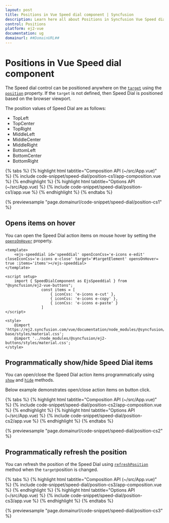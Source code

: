 ```yaml
---
layout: post
title: Positions in Vue Speed dial component | Syncfusion
description: Learn here all about Positions in Syncfusion Vue Speed dial component of Syncfusion Essential JS 2 and more.
control: Positions 
platform: ej2-vue
documentation: ug
domainurl: ##DomainURL##
---
```


# Positions in Vue Speed dial component

The Speed dial control can be positioned anywhere on the [`target`](https://ej2.syncfusion.com/vue/documentation/api/speed-dial/#target) using the [`position`](https://ej2.syncfusion.com/vue/documentation/api/speed-dial/#position) property. If the `target` is not defined, then Speed Dial is positioned based on the browser viewport.

The position values of Speed Dial are as follows:
* TopLeft
* TopCenter
* TopRight
* MiddleLeft
* MiddleCenter
* MiddleRight
* BottomLeft
* BottomCenter
* BottomRight

{% tabs %}
{% highlight html tabtitle="Composition API (~/src/App.vue)" %}
{% include code-snippet/speed-dial/position-cs1/app-composition.vue %}
{% endhighlight %}
{% highlight html tabtitle="Options API (~/src/App.vue) %}
{% include code-snippet/speed-dial/position-cs1/app.vue %}
{% endhighlight %}
{% endtabs %}
        
{% previewsample "page.domainurl/code-snippet/speed-dial/position-cs1" %}

## Opens items on hover

You can open the Speed Dial action items on mouse hover by setting the [`opensOnHover`](https://ej2.syncfusion.com/vue/documentation/api/speed-dial/#opensonhover) property.

```
<template>
    <ejs-speeddial id='speeddial' openIconCss='e-icons e-edit' closeIconCss='e-icons e-close' target='#targetElement' opensOnHover= true :items='items'></ejs-speeddial>
</template>

<script setup>
    import { SpeedDialComponent as EjsSpeeddial } from "@syncfusion/ej2-vue-buttons";
                const items = [
                    { iconCss: 'e-icons e-cut' },
                    { iconCss: 'e-icons e-copy' },
                    { iconCss: 'e-icons e-paste' }
                ]
</script>

<style>
    @import 'https://ej2.syncfusion.com/vue/documentation/node_modules/@syncfusion/ej2-base/styles/material.css';
    @import '../node_modules/@syncfusion/ej2-buttons/styles/material.css';
</style>
```

## Programmatically show/hide Speed Dial items

You can open/close the Speed Dial action items programmatically using [`show`](https://ej2.syncfusion.com/vue/documentation/api/speed-dial/#show) and [`hide`](https://ej2.syncfusion.com/vue/documentation/api/speed-dial/#hide) methods.

Below example demonstrates open/close action items on button click.

{% tabs %}
{% highlight html tabtitle="Composition API (~/src/App.vue)" %}
{% include code-snippet/speed-dial/position-cs2/app-composition.vue %}
{% endhighlight %}
{% highlight html tabtitle="Options API (~/src/App.vue) %}
{% include code-snippet/speed-dial/position-cs2/app.vue %}
{% endhighlight %}
{% endtabs %}
        
{% previewsample "page.domainurl/code-snippet/speed-dial/position-cs2" %}

## Programmatically refresh the position

You can refresh the position of the Speed Dial using [`refreshPosition`](https://ej2.syncfusion.com/vue/documentation/api/speed-dial/#refreshposition) method when the `target`position is changed.

{% tabs %}
{% highlight html tabtitle="Composition API (~/src/App.vue)" %}
{% include code-snippet/speed-dial/position-cs3/app-composition.vue %}
{% endhighlight %}
{% highlight html tabtitle="Options API (~/src/App.vue) %}
{% include code-snippet/speed-dial/position-cs3/app.vue %}
{% endhighlight %}
{% endtabs %}
        
{% previewsample "page.domainurl/code-snippet/speed-dial/position-cs3" %}